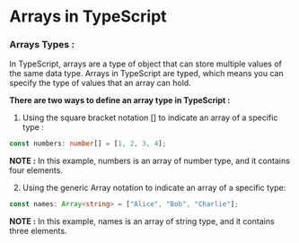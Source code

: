 # Arrays in TypeScript

### Arrays Types : 
In TypeScript, arrays are a type of object that can store multiple values of the same data type. Arrays in TypeScript are typed, which means you can specify the type of values that an array can hold.

**There are two ways to define an array type in TypeScript :**

1. Using the square bracket notation [] to indicate an array of a specific type :

```ts
const numbers: number[] = [1, 2, 3, 4];
```

**NOTE :** In this example, numbers is an array of number type, and it contains four elements.

2. Using the generic Array notation to indicate an array of a specific type:

```ts
const names: Array<string> = ["Alice", "Bob", "Charlie"];
```

**NOTE :** In this example, names is an array of string type, and it contains three elements.